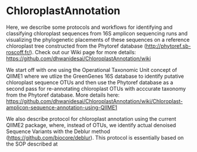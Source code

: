 # ChloroplastAnnotation
Here, we describe some protocols and workflows for identifying and classifying chloroplast sequences from 16S amplicon sequencing runs and visualizing the phylogenetic placements of these sequences on a reference chloroplast tree constructed from the Phytoref database (http://phytoref.sb-roscoff.fr/). Check out our Wiki page for more details:
https://github.com/dhwanidesai/ChloroplastAnnotation/wiki

We start off with one using the Operational Taxonomic Unit concept of QIIME1 where we utlize the GreenGenes 16S database to identify putative chloroplast sequence OTUs and then use the Phytoref database as a second pass for re-annotating chloroplast OTUs with acccurate taxonomy from the Phytoref database. More details here:
https://github.com/dhwanidesai/ChloroplastAnnotation/wiki/Chloroplast-amplicon-sequence-annotation-using-QIIME1

We also describe protocol for chloroplast annotation using the current QIIME2 package, where, instead of OTUs, we identify actual denoised Sequence Variants with the Deblur method (https://github.com/biocore/deblur). This protocol is essentially based on the SOP described at 
